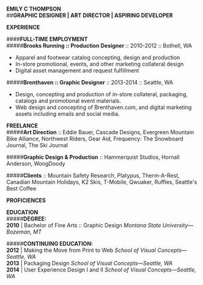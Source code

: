 **EMILY C THOMPSON**  
##**GRAPHIC DESIGNER | ART DIRECTOR | ASPIRING DEVELOPER**

**EXPERIENCE**

####**FULL-TIME EMPLOYMENT**  
#####**Brooks Running :: Production Designer** :: 2010-2012 :: Bothell, WA
* Apparel and footwear catalog concepting, design and production  
* In-store promotional, events, and other marketing collateral design  
* Digital asset management and request fulfillment   

#####**Brenthaven :: Graphic Designer** :: 2013-2014 :: Seattle, WA
* Design, concepting and production of in-store collateral, packaging, catalogs and promotional event materials. 
* Web design and concepting of Brenthaven.com, and digital marketing assets including emails and social media.


**FREELANCE**  
#####**Art Direction** :: Eddie Bauer, Cascade Designs, Evergreen Mountain Bike Alliance, Northwest Riders, Gear Aid, Frequency: The Snowboard Journal, The Ski Journal  

#####**Graphic Design & Production** :: Hammerquist Studios, Hornall Anderson, WongDoody  

#####**Clients** :: Mountain Safety Research, Platypus, Therm-A-Rest, Canadian Mountain Holidays, K2 Skis, T-Mobile, Qwuaker, Ruffles, Seattle's Best Coffee

**PROFICIENCES**


**EDUCATION**  
#####**DEGREE:**  
**2010** | Bachelor of Fine Arts :: Graphic Design
_Montana State University—Bozeman, MT_

#####**CONTINUING EDUCATION:**  
**2012** | Making the Move from Print to Web
_School of Visual Concepts—Seattle, WA_  
**2013** | Packaging Design
_School of Visual Concepts—Seattle, WA_  
**2014** | User Experience Design I and II
_School of Visual Concepts—Seattle, WA_


